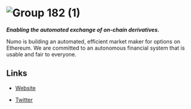 # ![Group 182 (1)](https://github.com/Numoen/.github/assets/44106773/7ed699be-183b-4758-91bc-c88950e9e9f4)

**_Enabling the automated exchange of on-chain derivatives._**

Numo is building an automated, efficient market maker for options on Ethereum. We are committed to an autonomous financial system that is usable and fair to everyone.

## Links

* [Website](https://www.numoen.com/)

* [Twitter](https://twitter.com/numoen)



